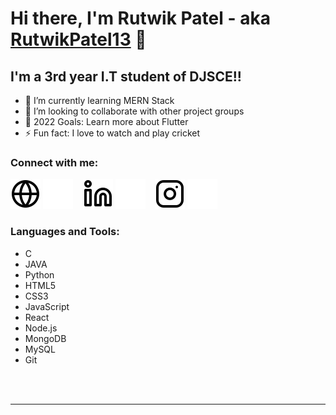 # Hi there, I'm Rutwik Patel - aka [RutwikPatel13](https://github.com/RutwikPatel13) 👋 


## I'm a 3rd year I.T student of DJSCE!!

- 🌱 I’m currently learning MERN Stack 
- 👯 I’m looking to collaborate with other project groups
- 🥅 2022 Goals: Learn more about Flutter
- ⚡ Fun fact: I love to watch and play cricket


### Connect with me:

[![website](./img/globe-light.svg)](https://rutwik.dev#gh-light-mode-only)
[![website](./img/globe-dark.svg)](https://rutwik.dev#gh-dark-mode-only)
&nbsp;&nbsp;
[![linkedin](./img/linkedin-light.svg)](https://www.linkedin.com/in/rutwikpatel13#gh-light-mode-only)
[![linkedin](./img/linkedin-dark.svg)](https://www.linkedin.com/in/rutwikpatel13#gh-dark-mode-only)
&nbsp;&nbsp;
[![instagram](./img/instagram-light.svg)](https://www.instagram.com/rutwik1313/#gh-light-mode-only)
[![instagram](./img/instagram-dark.svg)](https://www.instagram.com/rutwik1313/#gh-dark-mode-only)

### Languages and Tools:
- C
- JAVA
- Python
- HTML5
- CSS3
- JavaScript
- React
- Node.js
- MongoDB
- MySQL
- Git

<br />
<br />

---